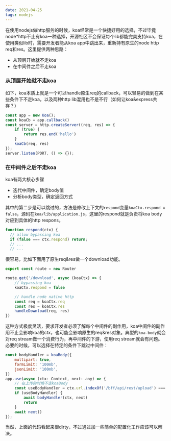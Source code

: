 ```yaml
---
date: 2021-04-25
tags: nodejs
---
```



在使用nodejs做http服务的时候，koa经常是一个快捷好用的选择，不过毕竟node*http不止有koa一种选择，开源社区不会保证每个lib都能完美支持koa，在使用类似lib时，需要开发者能从koa app中跳出来，重新持有原生的node http req和res。这里提供两种思路：

- 从顶层开始就不走koa
- 在中间件之后不走koa

### 从顶层开始就不走koa

如下，koa本质上就是一个可以handle原生req的callback，可以轻易的做到在某些条件下不走koa，以及两种http lib混用也不是不行（如何让koa&express共存？）

```js
const app = new Koa();
const koaCb = app.callback()
const server = http.createServer((req, res) => {
    if (true) {
        return res.end('hello')
    }
    koaCb(req, res)
});
server.listen(PORT, () => {});
```

### 在中间件之后不走koa

koa有两大核心步骤

- 迭代中间件，确定body值
- 分析body类型，确定返回方式

其中的第二步是可以跳过的，方法是修改上下文的`respond`变量`koaCtx.respond = false`，源码在`koa/lib/application.js`，这里的respond就是负责将koa body对应到具体的http respons。

```js
function respond(ctx) {
  // allow bypassing koa
  if (false === ctx.respond) return;
  // ...
  // ...
```

很容易，比如下面用了原生req&res做一个download功能。

```js
export const route = new Router

route.get('/download', async (koaCtx) => {
    // bypassing koa
    koaCtx.respond = false

    // handle node native http
    const req = koaCtx.req
    const res = koaCtx.res
    handleDownload(req, res)
})
```

这种方式极度灵活，要求开发者必须了解每个中间件的副作用，koa中间件的副作用不止会影响koa的ctx，也可能会影响原生的req&res对象。典型的`koa-body`就会对req stream做一个消费行为，再中间件的下游，使用req stream就会有问题。必要的时候，可以选择在特定的条件下跳过中间件：

```js
const bodyHandler = koaBody({
    multipart: true,
    formLimit: '100mb',
    jsonLimit: '100mb',
})
app.use(async (ctx: Context, next: any) => {
    // 在上传的时候不走koaBody
    const useBodyHandler = ctx.url.indexOf('/bff/api/rest/upload') === -1
    if (useBodyHandler) {
        await bodyHandler(ctx, next)
        return
    }
    await next()
});
```

当然，上面的代码看起来很dirty，不过通过加一些简单的配置化工作应该可以解决。